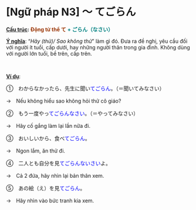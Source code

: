 # [Ngữ pháp N3] ～ てごらん
<div class="entry-content">
<p><strong><span style="text-decoration: underline;">Cấu trúc</span>: <span style="color: #008080;"><span style="color: #993300;">Động từ thể て</span> + ごらん（なさい）</span></strong></p>
<p><span style="text-decoration: underline;"><strong>Ý nghĩa</strong></span>: “<em>Hãy (thử)/ Sao không thử</em>” làm gì đó. Đưa ra đề nghị, yêu cầu đối với người ít tuổi, cấp dưới, hay những người thân trong gia đình. Không dùng với người lớn tuổi, bề trên, cấp trên.</p>

<br/>
</p>
<p><span style="text-decoration: underline;"><strong>Ví dụ</strong></span>:</p>
<p>①　わからなかったら、先生に聞い<span style="color: #0000ff;">てごらん</span>。（＝聞いてみなさい）</p>
<p>→　Nếu không hiểu sao không hỏi thử cô giáo?</p>
<p>②　もう一度やっ<span style="color: #0000ff;">てごらんなさい</span>。（＝やってみなさい）</p>
<p>→　Hãy cố gắng làm lại lần nữa đi.</p>
<p>③　おいしいから、食べ<span style="color: #0000ff;">てごらん</span>。</p>
<p>→　Ngon lắm, ăn thử đi.</p>
<p>④　二人とも自分を見<span style="color: #0000ff;">てごらんないさい</span>よ。</p>
<p>→　Cả 2 đứa, hãy nhìn lại bản thân xem.</p>
<p>⑤　あの絵（え）を見<span style="color: #0000ff;">てごらん</span>。</p>
<p>→　Hãy nhìn vào bức tranh kia xem.</p>

</div>